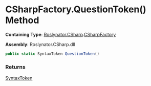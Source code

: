 # CSharpFactory\.QuestionToken\(\) Method

**Containing Type**: [Roslynator.CSharp](../../README.md)\.[CSharpFactory](../README.md)

**Assembly**: Roslynator\.CSharp\.dll

```csharp
public static SyntaxToken QuestionToken()
```

### Returns

[SyntaxToken](https://docs.microsoft.com/en-us/dotnet/api/microsoft.codeanalysis.syntaxtoken)

